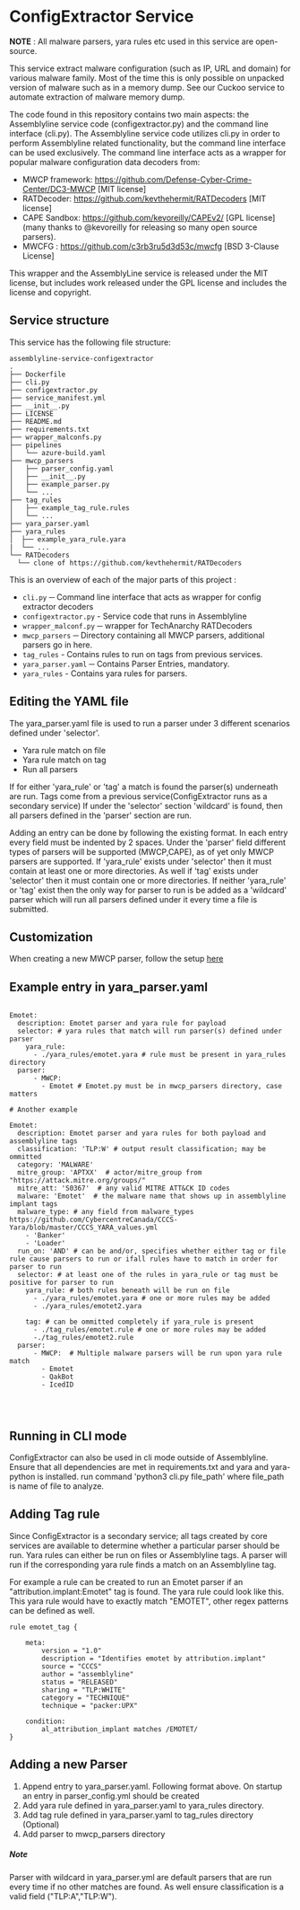 # ConfigExtractor Service
**NOTE** : All malware parsers, yara rules etc used in this service are open-source.

This service extract malware configuration (such as IP, URL and domain) for various malware family. Most of the time this is only possible on unpacked version of malware such as in a memory dump. See our Cuckoo service to automate extraction of malware memory dump.

The code found in this repository contains two main aspects: the Assemblyline service code
(configextractor.py) and the command line interface (cli.py). The Assemblyline service code
utilizes cli.py in order to perform Assemblyline related functionality, 
but the command line interface can be used exclusively. The command line interface acts as 
a wrapper for popular malware configuration data decoders from:
* MWCP framework: https://github.com/Defense-Cyber-Crime-Center/DC3-MWCP [MIT license]
* RATDecoder: https://github.com/kevthehermit/RATDecoders [MIT license]
* CAPE Sandbox: https://github.com/kevoreilly/CAPEv2/ [GPL license] (many thanks to @kevoreilly for releasing so many open source parsers).
* MWCFG : https://github.com/c3rb3ru5d3d53c/mwcfg [BSD 3-Clause License]

This wrapper and the AssemblyLine service is released under the MIT license, but includes work released under the GPL license and includes the license and copyright.


## Service structure

This service has the following file structure:
```text
assemblyline-service-configextractor
.
├── Dockerfile
├── cli.py
├── configextractor.py
├── service_manifest.yml
├── __init__.py
├── LICENSE
├── README.md
├── requirements.txt
├── wrapper_malconfs.py
├── pipelines
│   └── azure-build.yaml
├── mwcp_parsers
│   ├── parser_config.yaml
│   ├── __init__.py
│   ├── example_parser.py
│   └── ...
├── tag_rules
│   ├── example_tag_rule.rules
│   └── ...
├── yara_parser.yaml
├── yara_rules
│  ├── example_yara_rule.yara
|  └── ...
└── RATDecoders
  └── clone of https://github.com/kevthehermit/RATDecoders
```

This is an overview of each of the major parts of this project :

* `cli.py` ─ Command line interface that acts as wrapper for config extractor decoders
* `configextractor.py` - Service code that runs in Assemblyline
* `wrapper_malconf.py` ─ wrapper for TechAnarchy RATDecoders
* `mwcp_parsers` ─ Directory containing all MWCP parsers, additional parsers go in here.
* `tag_rules` - Contains rules to run on tags from previous services.
* `yara_parser.yaml` ─ Contains Parser Entries, mandatory.
* `yara_rules` - Contains yara rules for parsers.

## Editing the YAML file
 The yara_parser.yaml file is used to run a parser under 3 different scenarios defined under 'selector'.
 * Yara rule match on file
 * Yara rule match on tag
 * Run all parsers
 
 If for either 'yara_rule' or 'tag' a match is found the parser(s) underneath are run.
 Tags come from a previous service(ConfigExtractor runs as a secondary service) 
 If under the 'selector' section 'wildcard' is found, then all parsers defined in the 'parser' section are run.
 
 Adding an entry can be done by following the existing format. In each entry every field must be 
 indented by 2 spaces. Under the 'parser' field different types of parsers will be supported
 (MWCP,CAPE), as of yet only MWCP parsers are supported.
 If 'yara_rule' exists under 'selector' then it must contain at least one or more directories.
 As well if 'tag' exists under 'selector' then it must contain one or more directories.
 If neither 'yara_rule' or 'tag' exist then the only way for parser to run is be added as a 'wildcard'
 parser which will run all parsers defined under it every time a file is submitted.

## Customization
When creating a new MWCP parser, follow the setup [here](https://github.com/Defense-Cyber-Crime-Center/DC3-MWCP/blob/master/docs/ParserDevelopment.md)

## Example entry in yara_parser.yaml
```text

Emotet:
  description: Emotet parser and yara rule for payload 
  selector: # yara rules that match will run parser(s) defined under parser
    yara_rule:
      - ./yara_rules/emotet.yara # rule must be present in yara_rules directory
  parser: 
      - MWCP:  
        - Emotet # Emotet.py must be in mwcp_parsers directory, case matters

# Another example

Emotet:
  description: Emotet parser and yara rules for both payload and assemblyline tags
  classification: 'TLP:W' # output result classification; may be ommitted
  category: 'MALWARE'
  mitre_group: 'APTXX'  # actor/mitre_group from "https://attack.mitre.org/groups/"
  mitre_att: 'S0367'  # any valid MITRE ATT&CK ID codes
  malware: 'Emotet'  # the malware name that shows up in assemblyline implant tags
  malware_type: # any field from malware_types https://github.com/CybercentreCanada/CCCS-Yara/blob/master/CCCS_YARA_values.yml
    - 'Banker'
    - 'Loader'
  run_on: 'AND' # can be and/or, specifies whether either tag or file rule cause parsers to run or ifall rules have to match in order for parser to run
  selector: # at least one of the rules in yara_rule or tag must be positive for parser to run
    yara_rule: # both rules beneath will be run on file
      - ./yara_rules/emotet.yara # one or more rules may be added
      - ./yara_rules/emotet2.yara 
      
    tag: # can be ommitted completely if yara_rule is present
      - ./tag_rules/emotet.rule # one or more rules may be added
      -./tag_rules/emotet2.rule
  parser: 
      - MWCP:  # Multiple malware parsers will be run upon yara rule match 
        - Emotet
        - QakBot
        - IcedID




```
## Running in CLI mode
ConfigExtractor can also be used in cli mode outside of Assemblyline. Ensure that all dependencies are met in requirements.txt and yara and yara-python is installed. run command 'python3 cli.py file\_path' where file\_path is name of file to analyze.
## Adding Tag rule
Since ConfigExtractor is a secondary service; all tags created by core services are available to determine whether a particular parser should be run.
Yara rules can either be run on files or Assemblyline tags.
A parser will run if the corresponding yara rule finds a match on an Assemblyline tag.

For example a rule can be created to run an Emotet parser if an "attribution.implant:Emotet" tag is found.
The yara rule could look like this. This yara rule would have to exactly match "EMOTET", other regex patterns can be defined as well.
```text  
rule emotet_tag {

	meta:
		version = "1.0"
		description = "Identifies emotet by attribution.implant"
		source = "CCCS"
		author = "assemblyline"
		status = "RELEASED"
		sharing = "TLP:WHITE"
		category = "TECHNIQUE"
		technique = "packer:UPX"

	condition:
		al_attribution_implant matches /EMOTET/
}
```
 
## Adding a new Parser
1. Append entry to yara\_parser.yaml. Following format above. On startup an entry in parser\_config.yml should be created
2. Add yara rule defined in yara\_parser.yaml to yara\_rules directory.
3. Add tag rule defined in yara\_parser.yaml to tag\_rules directory (Optional)
4. Add parser to mwcp\_parsers directory


##### Note
Parser with wildcard in yara_parser.yml are default parsers that are run every time if no other matches are found. As well ensure classification is a valid field ("TLP:A","TLP:W").
